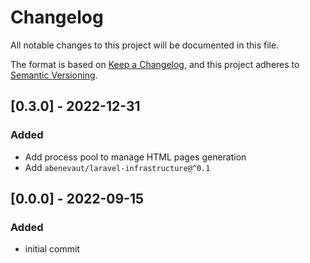 # Changelog
All notable changes to this project will be documented in this file.

The format is based on [Keep a Changelog](https://keepachangelog.com/en/1.0.0/),
and this project adheres to [Semantic Versioning](https://semver.org/spec/v2.0.0.html).

## [0.3.0] - 2022-12-31
### Added
- Add process pool to manage HTML pages generation
- Add `abenevaut/laravel-infrastructure@^0.1`

## [0.0.0] - 2022-09-15
### Added
- initial commit
